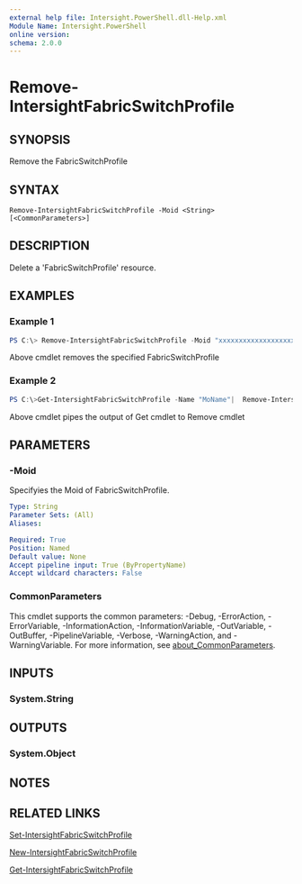 ```yaml
---
external help file: Intersight.PowerShell.dll-Help.xml
Module Name: Intersight.PowerShell
online version:
schema: 2.0.0
---
```


# Remove-IntersightFabricSwitchProfile

## SYNOPSIS
Remove the FabricSwitchProfile

## SYNTAX

```
Remove-IntersightFabricSwitchProfile -Moid <String> [<CommonParameters>]
```

## DESCRIPTION
Delete a &apos;FabricSwitchProfile&apos; resource.

## EXAMPLES

### Example 1
```powershell
PS C:\> Remove-IntersightFabricSwitchProfile -Moid "xxxxxxxxxxxxxxxxxxxxxxxxxxx"
```
Above cmdlet removes the specified FabricSwitchProfile 

### Example 2
```powershell
PS C:\>Get-IntersightFabricSwitchProfile -Name "MoName"|  Remove-IntersightFabricSwitchProfile
```
Above cmdlet pipes the output of Get cmdlet to Remove cmdlet

## PARAMETERS

### -Moid
Specifyies the Moid of FabricSwitchProfile.

```yaml
Type: String
Parameter Sets: (All)
Aliases:

Required: True
Position: Named
Default value: None
Accept pipeline input: True (ByPropertyName)
Accept wildcard characters: False
```

### CommonParameters
This cmdlet supports the common parameters: -Debug, -ErrorAction, -ErrorVariable, -InformationAction, -InformationVariable, -OutVariable, -OutBuffer, -PipelineVariable, -Verbose, -WarningAction, and -WarningVariable. For more information, see [about_CommonParameters](http://go.microsoft.com/fwlink/?LinkID=113216).

## INPUTS

### System.String

## OUTPUTS

### System.Object
## NOTES

## RELATED LINKS

[Set-IntersightFabricSwitchProfile](./Set-IntersightFabricSwitchProfile.md)

[New-IntersightFabricSwitchProfile](./New-IntersightFabricSwitchProfile.md)

[Get-IntersightFabricSwitchProfile](./Get-IntersightFabricSwitchProfile.md)

